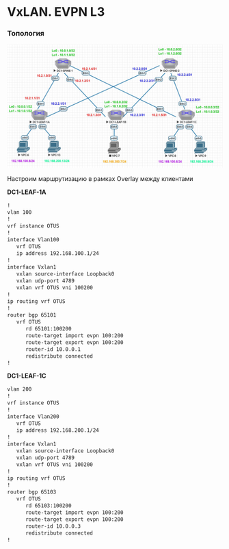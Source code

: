 # VxLAN. EVPN L3
### Топология
![](https://github.com/devops-user/otus/blob/main/homeworks_dc/homework_12/images/topology.JPG)

Настроим маршрутизацию в рамках Overlay между клиентами

**DC1-LEAF-1A**
```
!
vlan 100
!
vrf instance OTUS
!
interface Vlan100
   vrf OTUS
   ip address 192.168.100.1/24
!
interface Vxlan1
   vxlan source-interface Loopback0
   vxlan udp-port 4789
   vxlan vrf OTUS vni 100200
!
ip routing vrf OTUS
!
router bgp 65101
   vrf OTUS
      rd 65101:100200
      route-target import evpn 100:200
      route-target export evpn 100:200
      router-id 10.0.0.1
      redistribute connected
!
```

**DC1-LEAF-1C**
```
vlan 200
!
vrf instance OTUS
!
interface Vlan200
   vrf OTUS
   ip address 192.168.200.1/24
!
interface Vxlan1
   vxlan source-interface Loopback0
   vxlan udp-port 4789
   vxlan vrf OTUS vni 100200
!
ip routing vrf OTUS
!
router bgp 65103
   vrf OTUS
      rd 65103:100200
      route-target import evpn 100:200
      route-target export evpn 100:200
      router-id 10.0.0.3
      redistribute connected
!
```
